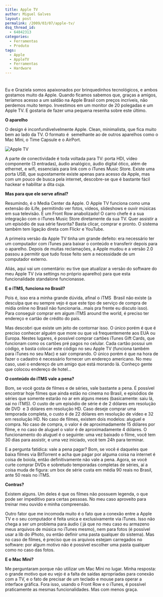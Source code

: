 ```yaml
---
title: Apple TV
author: Miguel Galves
layout: post
permalink: /2009/03/07/apple-tv/
dsq_thread_id:
  - 64842313
categories:
  - Ferramentas
  - Produto
tags:
  - Apple
  - AppleTV
  - Ferramentas
  - Hardware
---
```

# 

Eu e Graziela somos apaixonados por brinquedinhos tecnológicos, e ambos gostamos muito da Apple. Quando ficamos sabemos que, graças a amigos, teríamos acesso a um saldão na Apple Brasil com preços incríveis, não perdemos muito tempo. Investimos em um monitor de 20 polegadas e um Apple TV. E gostaria de fazer uma pequena resenha sobre este último.

**O aparelho**

O design é inconfundívelvelmente Apple. Clean, minimalista, que fica muito bem ao lado da TV. O formato é  semelhante ao de outros aparelhos como o Mac Mini, o Time Capsule e o AirPort.

![][1]

 [1]: http://www.nedgallagher.com/journal/images/AppleTV2.jpg "Apple TV"

A parte de conectividade é toda voltada para TV: porta HDI, vídeo componente (3 entradas), áudio analógico, áudio digital ótico, além de ethernet, e wifi, essenciais para link com o iTunes Music Store. Existe uma porta USB, que supostamente existe apenas para acesso da Apple, mas com um pouco de busca pela internet, descobre-se que é bastante fácil hackear e habilitar a dita cuja.

**Mas para que ele serve afinal?**

Resumindo, é o Media Center da Apple. O Apple TV funciona como uma extensão do iLife, permitindo ver fotos, vídeos, slideshows e ouvir músicas em sua televisão. É um Front Row anabolizado! O carro chefe é a sua integração com o iTunes Music Store diretamente da sua TV. Quer assistir a um episódio de sua série favorita? Basta clicar, comprar e pronto. O sistema também tem ligação direta com Flickr e YouTube.

A primeira versão da Apple TV tinha um grande defeito: era necessário ter um computador com iTunes para baixar o conteúdo e transferir depois para o aparelho. Depois de muitas reclamações, a Apple mudou e a versão 2.0 passou a permitir que tudo fosse feito sem a necessidade de um computador externo.

Aliás, aqui vai um comentário: eu tive que atualizar a versão do software do meu Apple TV (via settings no próprio aparelho) para que esta funcionalidade standalone funcionasse.

**E o iTMS, funciona no Brasil?**

Pois é, isso era a minha grande dúvida, afinal o iTMS  Brasil não existe (a desculpa que eu sempre vejo é que este tipo de serviço de compra de mídia online no Brasil não funcionaria…mais pra frente eu discuto isso). Para conseguir comprar em algum iTMS around the world, é preciso ter endereço e cartão de crédito do país.

Mas descobri que existe um jeito de contornar isso. O único porém é que é preciso conhecer alguém que more ou que vá frequentemente aos EUA ou Europa. Nestes lugares, é possível comprar cartões iTunes Gift Cards, que funcionam como os cartões pré pagos no celular. Cada cartão possui um código, e basta colocar este código no seu Apple TV (funciona também para iTunes no seu Mac) e sair comprando. O único porém é que na hora de fazer o cadastro é necessário fornecer um endereço americano. No meu caso, usei o endereço de um amigo que está morando lá. Conheço gente que colocou endereço de hotel…

**O conteúdo do iTMS vale a pena?**

Bom, se você gosta de filmes e de séries, vale bastante a pena. É possível encontrar hoje filmes que ainda estão no cinema no Brasil, e episódios de séries que somente estarão no ar em alguns meses (basicamente: saiu lá, sai no iTMS). O custo de um episódio de série é de 2 dólares em resolução de DVD  e 3 dólares em resolução HD. Caso deseje comprar uma temporada completa, o custo é de 22 dólares em resolução de vídeo e 32 em resolução HD. No caso de filmes, existem dois modelos: aluguel e compra. No caso de compra, o valor é de aproximadamente 15 dólares por filme, e no caso de aluguel o valor é de aproximadamente 4 dólares. O funcionamento do aluguel é o seguinte: uma vez baixado o filme, você tem 30 dias para assistir, e uma vez iniciado, você tem 24h para terminar.

E a pergunta fatídica: vale a pena pagar? Bom, se você é daqueles que baixa filmes via BitTorrent e acha que pagar por alguma coisa na internet é coisa de boiola, então definitivamente não vale a pena. Agora, se você curte comprar DVDs e sobretudo temporadas completas de séries, aí a coisa muda de figura: um box de série custa em média 90 reais no Brasil, ante 50 reais no iTMS.

**Contras?**

Existem alguns. Um deles é que os filmes não possuem legenda, o que pode ser impeditivo para certas pessoas. No meu caso aproveito para treinar meu ouvido e minha compreensão.

Outro fator que me incomoda muito é o fato que a conexão entre a Apple TV e o seu computador é feita unica e exclusivamente via iTunes. Isso não chega a ser um problema para áudio ( já que no meu caso eu armazeno meus arquivos de música no iTunes mesmo), nem para fotos (é possível usar a lib do iPhoto, ou então definir uma pasta qualquer do sistema). Mas no caso de filmes, é preciso que os arquivos estejam carregados no software: por algum motivo não é possível escolher uma pasta qualquer como no caso das fotos.

**E o Mac Mini?**

Me perguntaram porque não utilizar um Mac Mini no lugar. Minha resposta: o grande motivo que eu vejo é a falta de saídas apropriadas para conexão com a TV, e o fato de precisar de um teclado e mouse para operar a interface gráfica. Fora isso, usando o Front Row e o iTunes, é possível praticamente as mesmas funcionalidades. Mas com menos graça.